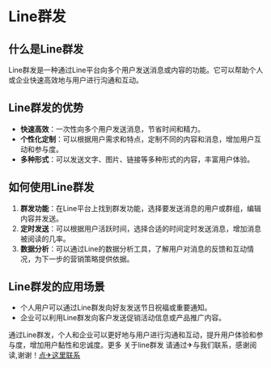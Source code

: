 # Line群发

## 什么是Line群发
Line群发是一种通过Line平台向多个用户发送消息或内容的功能。它可以帮助个人或企业快速高效地与用户进行沟通和互动。

## Line群发的优势
- **快速高效**：一次性向多个用户发送消息，节省时间和精力。
- **个性化定制**：可以根据用户需求和特点，定制不同的内容和消息，增加用户互动和参与度。
- **多种形式**：可以发送文字、图片、链接等多种形式的内容，丰富用户体验。

## 如何使用Line群发
1. **群发功能**：在Line平台上找到群发功能，选择要发送消息的用户或群组，编辑内容并发送。
2. **定时发送**：可以根据用户活跃时间，选择合适的时间定时发送消息，增加消息被阅读的几率。
3. **数据分析**：可以通过Line的数据分析工具，了解用户对消息的反馈和互动情况，为下一步的营销策略提供依据。

## Line群发的应用场景
- 个人用户可以通过Line群发向好友发送节日祝福或重要通知。
- 企业可以利用Line群发向客户发送促销活动信息或产品推广内容。

通过Line群发，个人和企业可以更好地与用户进行沟通和互动，提升用户体验和参与度，增加用户黏性和忠诚度。更多 关于line群发 请通过✈与我们联系，感谢阅读,谢谢！[点✈这里联系](https://b.k02.cc)